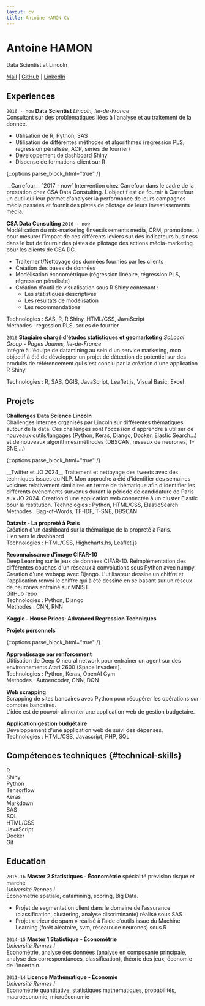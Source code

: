 ```yaml
---
layout: cv
title: Antoine HAMON CV
---
```


# Antoine HAMON
Data Scientist at Lincoln

<div id="webaddress">
    <a href="mailto:antoine.hamon22@gmail.com"><i class="far fa-envelope"></i> Mail</a>
    | <a href="https://github.com/ZwAnto"><i class="fab fa-github"></i> GitHub</a>
    | <a href="https://www.linkedin.com/in/hamonantoine/"><i class="fab fa-linkedin"></i> LinkedIn</a>
</div>

## Experiences

`2016 - now`
__Data Scientist__ *Lincoln, Ile-de-France*  
Consultant sur des problématiques liées à l'analyse et au traitement de la donnée.
* Utilisation de R, Python, SAS
* Utilisation de différentes méthodes et algorithmes (regression PLS, regression pénalisée, ACP, séries de fourrier)
* Developpement de dashboard Shiny
* Dispense de formations client sur R

{::options parse_block_html="true" /}
<div class='sub_container'> 
__Carrefour__ `2017 - now`  
Intervention chez Carrefour dans le cadre de la prestation chez CSA Data Constulting. L'objectif est de fournir à Carrefour un outil qui leur permet d'analyser la performance de leurs campagnes média passées et fournit des pistes de pilotage de leurs investissements média.

__CSA Data Consulting__ `2016 - now`  
Modélisation du mix-marketing (Investissements media, CRM, promotions...) pour mesurer l’impact de ces différents leviers sur des indicateurs business dans le but de fournir des pistes de pilotage des actions média-marketing pour les clients de CSA DC.
* Traitement/Nettoyage des données fournies par les clients
* Création des bases de données
* Modélisation économétrique (régression linéaire, régression PLS, régression pénalisée)
* Création d'outil de visualisation sous R Shiny contenant :
    - Les statistiques descriptives
    - Les résultats de modélisation
    - Les recommandations

Technologies : SAS, R, R Shiny, HTML/CSS, JavaScript  
Méthodes : regession PLS, series de fourrier
</div>

`2016`
__Stagiaire chargé d'études statistiques et geomarketing__ *SoLocal Group - Pages Jaunes, Ile-de-France*  
Intégré à l'équipe de datamining au sein d'un service marketing, mon objectif à été de développer un projet de détection de potentiel sur des produits de référencement qui s'est conclu par la création d'une application R Shiny.

Technologies : R, SAS, QGIS, JavaScript, Leaflet.js, Visual Basic, Excel

## Projets

__Challenges Data Science Lincoln__  
Challenges internes organisés par Lincoln sur différentes thématiques autour de la data. Ces challenges sont l'occasion d'apprendre à utiliser de nouveaux outils/langages (Python, Keras, Django, Docker, Elastic Search...) et de nouveaux algorithmes/méthodes (DBSCAN, réseaux de neurones, T-SNE,...) 

{::options parse_block_html="true" /}
<div class='sub_container'>
__Twitter et JO 2024__  
Traitement et nettoyage des tweets avec des techniques issues du NLP. Mon approche à été d'identifier des semaines voisines relativement similaires en terme de thématique afin d'identifier les différents évènements survenus durant la période de candidature de Paris aux JO 2024. Creation d'une application web connectée à un cluster Elastic pour la restitution.  
Technologies : Python, HTML/CSS, ElasticSearch  
Méthodes : Bag-of-Words, TF-IDF, T-SNE, DBSCAN  

__Dataviz - La propreté à Paris__  
Création d'un dashboard sur la thématique de la propreté à Paris.  
Lien vers le dashbaord <a href='https://zwanto.org/lincoln/'><i class="fas fa-external-link-alt"></i></a>  
Technologies : HTML/CSS, Highcharts.hs, Leaflet.js  

__Reconnaissance d'image CIFAR-10__  
Deep Learning sur le jeux de données CIFAR-10. Réimplémentation des différentes couches d'un réseaux à convolutions sous Python avec numpy.  
Creation d'une webapp avec Django. L'utilisateur dessine un chiffre et l'application renvoi le chiffre qui à été dessiné en se basant sur un réseux de neurones entrainé sur MNIST.  
GitHub repo <a href='https://github.com/Zwanto/pynet/'><i class="fas fa-external-link-alt"></i></a>  
Technologies : Python, Django  
Méthodes : CNN, RNN  

__Kaggle - House Prices: Advanced Regression Techniques__  
</div>

__Projets personnels__  

{::options parse_block_html="true" /}
<div class='sub_container'>
    
__Apprentissage par renforcement__  
Utitisation de Deep Q neural network pour entrainer un agent sur des environnements Atari 2600 (Space Invaders).  
Technologies : Python, Keras, OpenAI Gym  
Méthodes : Autoencoder, CNN, DQN  

__Web scrapping__  
Scrapping de sites bancaires avec Python pour récupérer les opérations sur comptes bancaires.  
L'idée est de pouvoir alimenter une application web de gestion budgetaire.


__Application gestion budgétaire__  
Développement d'une application web de suivi des dépenses.  
Technologies : HTML/CSS, Javascript, PHP, SQL
</div>


## Compétences techniques {#technical-skills}

R  
Shiny  
Python  
Tensorflow  
Keras  
Markdown  
SAS  
SQL  
HTML/CSS  
JavaScript  
Docker  
Git  

## Education

`2015-16`
__Master 2 Statistiques - Économétrie__ spécialité prévision risque et marché  
*Université Rennes I*  
Économétrie spatiale, datamining, scoring, Big Data.
* Projet de segmentation client dans le domaine de lʼassurance (classification, clustering, analyse discriminante) réalisé sous SAS
* Projet « trieur de spam » réalisé à lʼaide dʼoutils issue du Machine Learning (forêt aléatoire, svm, réseaux de neurones) sous R

`2014-15`
__Master 1 Statistique - Économétrie__  
*Université Rennes I*  
Econométrie, analyse des données (analyse en composante principale, analyse des correspondances, classification), théorie des jeux, économie de lʼincertain.

`2011-14`
__Licence Mathématique - Économie__  
*Université Rennes I*  
Econométrie quantitative, statistiques mathématiques, probabilités,
macroéconomie, microéconomie
